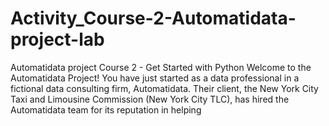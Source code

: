 # Activity_Course-2-Automatidata-project-lab
Automatidata project Course 2 - Get Started with Python  Welcome to the Automatidata Project!  You have just started as a data professional in a fictional data consulting firm, Automatidata. Their client, the New York City Taxi and Limousine Commission (New York City TLC), has hired the Automatidata team for its reputation in helping 
